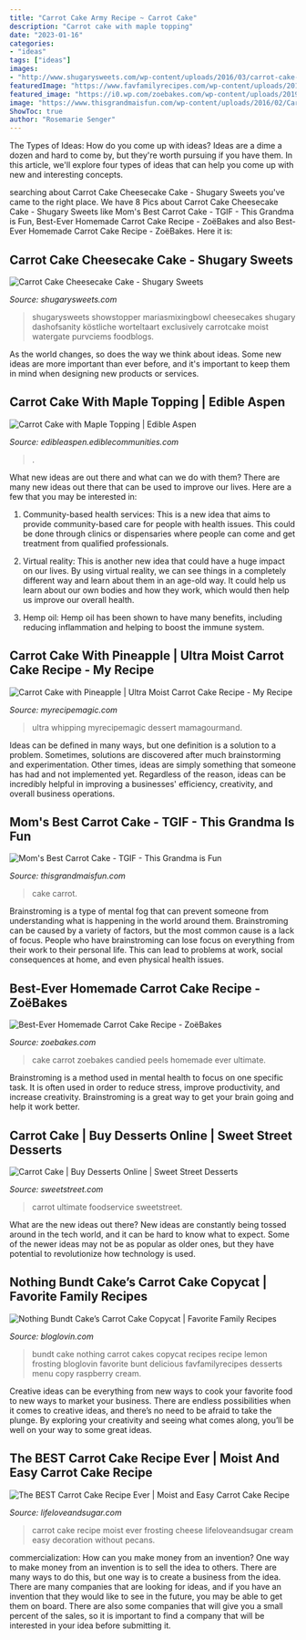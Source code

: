 ```yaml
---
title: "Carrot Cake Army Recipe ~ Carrot Cake"
description: "Carrot cake with maple topping"
date: "2023-01-16"
categories:
- "ideas"
tags: ["ideas"]
images:
- "http://www.shugarysweets.com/wp-content/uploads/2016/03/carrot-cake-cheesecake-cake-2.jpg"
featuredImage: "https://www.favfamilyrecipes.com/wp-content/uploads/2017/03/Carrot-Cake-1-600x900.jpg"
featured_image: "https://i0.wp.com/zoebakes.com/wp-content/uploads/2019/01/Carrot-Cake-w-Peel-ZoeBakes-9-of-9.jpg?resize=648%2C972&amp;ssl=1"
image: "https://www.thisgrandmaisfun.com/wp-content/uploads/2016/02/Carrot-Cake-9.jpg"
ShowToc: true
author: "Rosemarie Senger"
---
```



The Types of Ideas: How do you come up with ideas?
Ideas are a dime a dozen and hard to come by, but they're worth pursuing if you have them. In this article, we'll explore four types of ideas that can help you come up with new and interesting concepts.

	

		
searching about Carrot Cake Cheesecake Cake - Shugary Sweets you've came to the right place. We have 8 Pics about Carrot Cake Cheesecake Cake - Shugary Sweets like Mom&#039;s Best Carrot Cake - TGIF - This Grandma is Fun, Best-Ever Homemade Carrot Cake Recipe - ZoëBakes and also Best-Ever Homemade Carrot Cake Recipe - ZoëBakes. Here it is:
		
    
## Carrot Cake Cheesecake Cake - Shugary Sweets

<img loading=lazy src="http://www.shugarysweets.com/wp-content/uploads/2016/03/carrot-cake-cheesecake-cake-2.jpg" onerror="this.onerror=null;this.src='https://tse3.mm.bing.net/th?id=OIP.kixfe5ypbedzVo5ED_Uf6QHaLH&amp;pid=15.1';" alt="Carrot Cake Cheesecake Cake - Shugary Sweets">

_Source: shugarysweets.com_

>shugarysweets showstopper mariasmixingbowl cheesecakes shugary dashofsanity köstliche worteltaart exclusively carrotcake moist watergate purvciems foodblogs. 

	

As the world changes, so does the way we think about ideas. Some new ideas are more important than ever before, and it's important to keep them in mind when designing new products or services.

    
## Carrot Cake With Maple Topping | Edible Aspen

<img loading=lazy src="http://edibleaspen.ediblecommunities.com/sites/default/files/images/recipe/carrot-cake-with-1.jpg" onerror="this.onerror=null;this.src='https://tse4.mm.bing.net/th?id=OIP.M-yaivBeaRT06uLCk-aTFwHaJ9&amp;pid=15.1';" alt="Carrot Cake with Maple Topping | Edible Aspen">

_Source: edibleaspen.ediblecommunities.com_

>. 

	

What new ideas are out there and what can we do with them?
There are many new ideas out there that can be used to improve our lives. Here are a few that you may be interested in:
1. Community-based health services: This is a new idea that aims to provide community-based care for people with health issues. This could be done through clinics or dispensaries where people can come and get treatment from qualified professionals.

2. Virtual reality: This is another new idea that could have a huge impact on our lives. By using virtual reality, we can see things in a completely different way and learn about them in an age-old way. It could help us learn about our own bodies and how they work, which would then help us improve our overall health.

3. Hemp oil: Hemp oil has been shown to have many benefits, including reducing inflammation and helping to boost the immune system.

    
## Carrot Cake With Pineapple | Ultra Moist Carrot Cake Recipe - My Recipe

<img loading=lazy src="https://assets.rebelmouse.io/eyJhbGciOiJIUzI1NiIsInR5cCI6IkpXVCJ9.eyJpbWFnZSI6Imh0dHBzOi8vd3d3Lm1hbWFnb3VybWFuZC5jb20vd3AtY29udGVudC91cGxvYWRzLzIwMTgvMDEvY2Fycm90LWNha2UtNy5qcGciLCJleHBpcmVzX2F0IjoxNjU4NDAwMzQzfQ.IXpHBc2AaCHgu9jDpW0aH29RJcmrcpJSBPWGKYlcK0A/img.jpg?width=2000&amp;height=2000" onerror="this.onerror=null;this.src='https://tse2.mm.bing.net/th?id=OIP.ipOT-KLuaiZ1MWMP-9zaqAHaLH&amp;pid=15.1';" alt="Carrot Cake with Pineapple | Ultra Moist Carrot Cake Recipe - My Recipe">

_Source: myrecipemagic.com_

>ultra whipping myrecipemagic dessert mamagourmand. 

	

Ideas can be defined in many ways, but one definition is a solution to a problem. Sometimes, solutions are discovered after much brainstorming and experimentation. Other times, ideas are simply something that someone has had and not implemented yet. Regardless of the reason, ideas can be incredibly helpful in improving a businesses' efficiency, creativity, and overall business operations.

    
## Mom&#039;s Best Carrot Cake - TGIF - This Grandma Is Fun

<img loading=lazy src="https://www.thisgrandmaisfun.com/wp-content/uploads/2016/02/Carrot-Cake-9.jpg" onerror="this.onerror=null;this.src='https://tse3.mm.bing.net/th?id=OIP.NaQ9JNh8vjIYDbhI50ZgAQHaLH&amp;pid=15.1';" alt="Mom&#039;s Best Carrot Cake - TGIF - This Grandma is Fun">

_Source: thisgrandmaisfun.com_

>cake carrot. 

	

Brainstroming is a type of mental fog that can prevent someone from understanding what is happening in the world around them. Brainstroming can be caused by a variety of factors, but the most common cause is a lack of focus. People who have brainstroming can lose focus on everything from their work to their personal life. This can lead to problems at work, social consequences at home, and even physical health issues.

    
## Best-Ever Homemade Carrot Cake Recipe - ZoëBakes

<img loading=lazy src="https://i0.wp.com/zoebakes.com/wp-content/uploads/2019/01/Carrot-Cake-w-Peel-ZoeBakes-9-of-9.jpg?resize=648%2C972&amp;ssl=1" onerror="this.onerror=null;this.src='https://tse2.mm.bing.net/th?id=OIP.lkXmmmSFrEVttO9aIHzpjQHaLH&amp;pid=15.1';" alt="Best-Ever Homemade Carrot Cake Recipe - ZoëBakes">

_Source: zoebakes.com_

>cake carrot zoebakes candied peels homemade ever ultimate. 

	

Brainstroming is a method used in mental health to focus on one specific task. It is often used in order to reduce stress, improve productivity, and increase creativity. Brainstroming is a great way to get your brain going and help it work better.

    
## Carrot Cake | Buy Desserts Online | Sweet Street Desserts

<img loading=lazy src="https://www.sweetstreet.com/wp-content/uploads/2018/06/carrotcakesliceLORES720x720.jpg" onerror="this.onerror=null;this.src='https://tse4.mm.bing.net/th?id=OIP.OIWNcOQqpR5cgE5MnK3nUwHaHa&amp;pid=15.1';" alt="Carrot Cake | Buy Desserts Online | Sweet Street Desserts">

_Source: sweetstreet.com_

>carrot ultimate foodservice sweetstreet. 

	

What are the new ideas out there?
New ideas are constantly being tossed around in the tech world, and it can be hard to know what to expect. Some of the newer ideas may not be as popular as older ones, but they have potential to revolutionize how technology is used.

    
## Nothing Bundt Cake’s Carrot Cake Copycat | Favorite Family Recipes

<img loading=lazy src="https://www.favfamilyrecipes.com/wp-content/uploads/2017/03/Carrot-Cake-1-600x900.jpg" onerror="this.onerror=null;this.src='https://tse2.mm.bing.net/th?id=OIP.ONQ5A3zkGYapVpYO5rzKfAHaLH&amp;pid=15.1';" alt="Nothing Bundt Cake’s Carrot Cake Copycat | Favorite Family Recipes">

_Source: bloglovin.com_

>bundt cake nothing carrot cakes copycat recipes recipe lemon frosting bloglovin favorite bunt delicious favfamilyrecipes desserts menu copy raspberry cream. 

	

Creative ideas can be everything from new ways to cook your favorite food to new ways to market your business. There are endless possibilities when it comes to creative ideas, and there’s no need to be afraid to take the plunge. By exploring your creativity and seeing what comes along, you’ll be well on your way to some great ideas.

    
## The BEST Carrot Cake Recipe Ever | Moist And Easy Carrot Cake Recipe

<img loading=lazy src="https://www.lifeloveandsugar.com/wp-content/uploads/2019/03/Best-Carrot-Cake-Recipe2.jpg" onerror="this.onerror=null;this.src='https://tse2.mm.bing.net/th?id=OIP.bOKbPBJvkiQEMZrTuQkazAHaLH&amp;pid=15.1';" alt="The BEST Carrot Cake Recipe Ever | Moist and Easy Carrot Cake Recipe">

_Source: lifeloveandsugar.com_

>carrot cake recipe moist ever frosting cheese lifeloveandsugar cream easy decoration without pecans. 

	

commercialization: How can you make money from an invention?
One way to make money from an invention is to sell the idea to others. There are many ways to do this, but one way is to create a business from the idea. There are many companies that are looking for ideas, and if you have an invention that they would like to see in the future, you may be able to get them on board. There are also some companies that will give you a small percent of the sales, so it is important to find a company that will be interested in your idea before submitting it.

